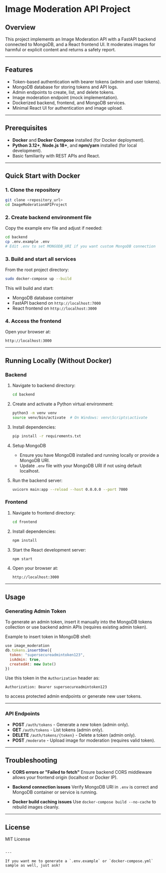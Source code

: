 # Image Moderation API Project

## Overview

This project implements an Image Moderation API with a FastAPI backend connected to MongoDB, and a React frontend UI. It moderates images for harmful or explicit content and returns a safety report.

---

## Features

- Token-based authentication with bearer tokens (admin and user tokens).
- MongoDB database for storing tokens and API logs.
- Admin endpoints to create, list, and delete tokens.
- Image moderation endpoint (mock implementation).
- Dockerized backend, frontend, and MongoDB services.
- Minimal React UI for authentication and image upload.

---

## Prerequisites

- **Docker** and **Docker Compose** installed (for Docker deployment).
- **Python 3.12+**, **Node.js 18+**, and **npm/yarn** installed (for local development).
- Basic familiarity with REST APIs and React.

---

## Quick Start with Docker

### 1. Clone the repository

```bash
git clone <repository_url>
cd ImageModerationAPIProject
````

### 2. Create backend environment file

Copy the example env file and adjust if needed:

```bash
cd backend
cp .env.example .env
# Edit .env to set MONGODB_URI if you want custom MongoDB connection
```

### 3. Build and start all services

From the root project directory:

```bash
sudo docker-compose up --build
```

This will build and start:

* MongoDB database container
* FastAPI backend on `http://localhost:7000`
* React frontend on `http://localhost:3000`

### 4. Access the frontend

Open your browser at:

```
http://localhost:3000
```

---

## Running Locally (Without Docker)

### Backend

1. Navigate to backend directory:

   ```bash
   cd backend
   ```

2. Create and activate a Python virtual environment:

   ```bash
   python3 -m venv venv
   source venv/bin/activate  # On Windows: venv\Scripts\activate
   ```

3. Install dependencies:

   ```bash
   pip install -r requirements.txt
   ```

4. Setup MongoDB

   * Ensure you have MongoDB installed and running locally or provide a MongoDB URI.
   * Update `.env` file with your MongoDB URI if not using default localhost.

5. Run the backend server:

   ```bash
   uvicorn main:app --reload --host 0.0.0.0 --port 7000
   ```

### Frontend

1. Navigate to frontend directory:

   ```bash
   cd frontend
   ```

2. Install dependencies:

   ```bash
   npm install
   ```

3. Start the React development server:

   ```bash
   npm start
   ```

4. Open your browser at:

   ```
   http://localhost:3000
   ```

---

## Usage

### Generating Admin Token

To generate an admin token, insert it manually into the MongoDB tokens collection or use backend admin APIs (requires existing admin token).

Example to insert token in MongoDB shell:

```js
use image_moderation
db.tokens.insertOne({
  token: "supersecureadmintoken123",
  isAdmin: true,
  createdAt: new Date()
})
```

Use this token in the `Authorization` header as:

```
Authorization: Bearer supersecureadmintoken123
```

to access protected admin endpoints or generate new user tokens.

---

### API Endpoints

* **POST** `/auth/tokens` - Generate a new token (admin only).
* **GET** `/auth/tokens` - List tokens (admin only).
* **DELETE** `/auth/tokens/{token}` - Delete a token (admin only).
* **POST** `/moderate` - Upload image for moderation (requires valid token).

---

## Troubleshooting

* **CORS errors or "Failed to fetch"**
  Ensure backend CORS middleware allows your frontend origin (localhost or Docker IP).

* **Backend connection issues**
  Verify MongoDB URI in `.env` is correct and MongoDB container or service is running.

* **Docker build caching issues**
  Use `docker-compose build --no-cache` to rebuild images cleanly.

---

## License

MIT License

```

---

If you want me to generate a `.env.example` or `docker-compose.yml` sample as well, just ask!
```

